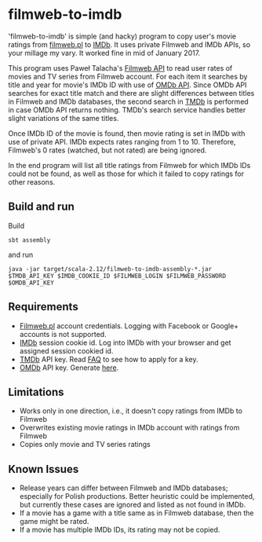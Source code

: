 filmweb-to-imdb
===============

'filmweb-to-imdb' is simple (and hacky) program to copy user's movie ratings from [filmweb.pl](http://www.filmweb.pl/) 
to [IMDb](http://www.imdb.com/). It uses private Filmweb and IMDb APIs, so your millage my vary. It worked fine in mid 
of January 2017.

This program uses Paweł Talacha's [Filmweb API](https://bitbucket.org/varabi/filmweb-api) to read user rates of movies 
and TV series from Filmweb account. For each item it searches by title and year for movie's IMDb ID with use of [OMDb API](http://www.omdbapi.com/). 
Since OMDb API searches for exact title match and there are slight differences between titles in Filmweb and IMDb databases, 
the second search in [TMDb](https://www.themoviedb.org/) is performed in case OMDb API returns nothing. TMDb's search service
handles better slight variations of the same titles.

Once IMDb ID of the movie is found, then movie rating is set in IMDb with use of private API. IMDb expects rates ranging
from 1 to 10. Therefore, Filmweb's 0 rates (watched, but not rated) are being ignored. 

In the end program will list all title ratings from Filmweb for which IMDb IDs could not be found, as well as those for which it failed to copy ratings for other reasons.

Build and run
-------------

Build
    
    sbt assembly
      
and run
      
    java -jar target/scala-2.12/filmweb-to-imdb-assembly-*.jar $TMDB_API_KEY $IMDB_COOKIE_ID $FILMWEB_LOGIN $FILMWEB_PASSWORD $OMDB_API_KEY

Requirements
------------
- [Filmweb.pl](http://www.filmweb.pl/) account credentials. Logging with Facebook or Google+ accounts is not supported.
- [IMDb](http://www.imdb.com/) session cookie id. Log into IMDb with your browser and get assigned session cookied id.
- [TMDb](https://www.themoviedb.org/) API key. Read [FAQ](https://www.themoviedb.org/faq/api) to see how to apply for a key.
- [OMDb](https://omdbapi.com/) API key. Generate [here](http://omdbapi.com/apikey.aspx).

Limitations
-----------
- Works only in one direction, i.e., it doesn't copy ratings from IMDb to Filmweb
- Overwrites existing movie ratings in IMDb account with ratings from Filmweb
- Copies only movie and TV series ratings

Known Issues
------------
- Release years can differ between Filmweb and IMDb databases; especially for Polish productions. Better heuristic could be
implemented, but currently these cases are ignored and listed as not found in IMDb.
- If a movie has a game with a title same as in Filmweb database, then the game might be rated.
- If a movie has multiple IMDb IDs, its rating may not be copied.
